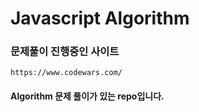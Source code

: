 # Javascript Algorithm

###  문제풀이 진행중인 사이트
```
https://www.codewars.com/
```

#### Algorithm 문제 풀이가 있는 repo입니다.